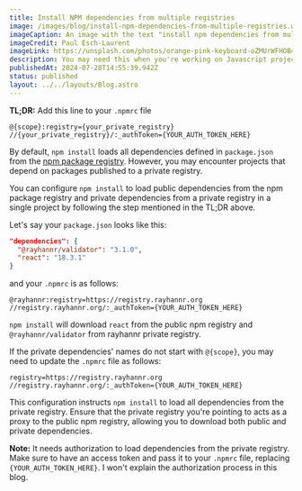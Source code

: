 ```yaml
---
title: Install NPM dependencies from multiple registries
image: /images/blog/install-npm-dependencies-from-multiple-registries.webp
imageCaption: An image with the text "install npm dependencies from multiple registries"
imageCredit: Paul Esch-Laurent
imageLink: https://unsplash.com/photos/orange-pink-keyboard-oZMUrWFHOB4
description: You may need this when you're working on Javascript project that requires installing dependencies from a private registry
publishedAt: 2024-07-28T14:55:39.942Z
status: published
layout: ../../layouts/Blog.astro
---
```


<strong>TL;DR:</strong> Add this line to your `.npmrc` file

```make
@{scope}:registry={your_private_registry}
//{your_private_registry}/:_authToken={YOUR_AUTH_TOKEN_HERE}
```

By default, `npm install` loads all dependencies defined in `package.json` from the [npm package registry](https://registry.npmjs.org/). However, you may encounter projects that depend on packages published to a private registry.

You can configure `npm install` to load public dependencies from the npm package registry and private dependencies from a private registry in a single project by following the step mentioned in the TL;DR above.

Let's say your `package.json` looks like this:

```json
"dependencies": {
  "@rayhannr/validator": "3.1.0",
  "react": "18.3.1"
}
```

and your `.npmrc` is as follows:

```make
@rayhannr:registry=https://registry.rayhannr.org
//registry.rayhannr.org/:_authToken={YOUR_AUTH_TOKEN_HERE}
```

`npm install` will download `react` from the public npm registry and `@rayhannr/validator` from rayhannr private registry.

If the private dependencies' names do not start with `@{scope}`, you may need to update the `.npmrc` file as follows:

```make
registry=https://registry.rayhannr.org
//registry.rayhannr.org/:_authToken={YOUR_AUTH_TOKEN_HERE}
```

This configuration instructs `npm install` to load all dependencies from the private registry. Ensure that the private registry you're pointing to acts as a proxy to the public npm registry, allowing you to download both public and private dependencies.

<strong>Note:</strong> It needs authorization to load dependencies from the private registry. Make sure to have an access token and pass it to your `.npmrc` file, replacing `{YOUR_AUTH_TOKEN_HERE}`. I won't explain the authorization process in this blog.
